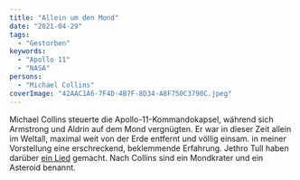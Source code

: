 ```yaml
---
title: "Allein um den Mond"
date: "2021-04-29"
tags:
  - "Gestorben"
keywords:
  - "Apollo 11"
  - "NASA"
persons:
  - "Michael Collins"
coverImage: "42AAC1A6-7F4D-4B7F-8D34-A8F750C3790C.jpeg"
---
```


Michael Collins steuerte die Apollo-11-Kommandokapsel, während sich Armstrong und Aldrin auf dem Mond vergnügten. Er war in dieser Zeit allein im Weltall, maximal weit von der Erde entfernt und völlig einsam. in meiner Vorstellung eine erschreckend, beklemmende Erfahrung. Jethro Tull haben darüber [ein Lied](https://open.spotify.com/track/3cNAhBsdC8TSHpnqOvUtfv?si=rybejpoZTxibzI9mPbMjWA) gemacht. Nach Collins sind ein Mondkrater und ein Asteroid benannt.
